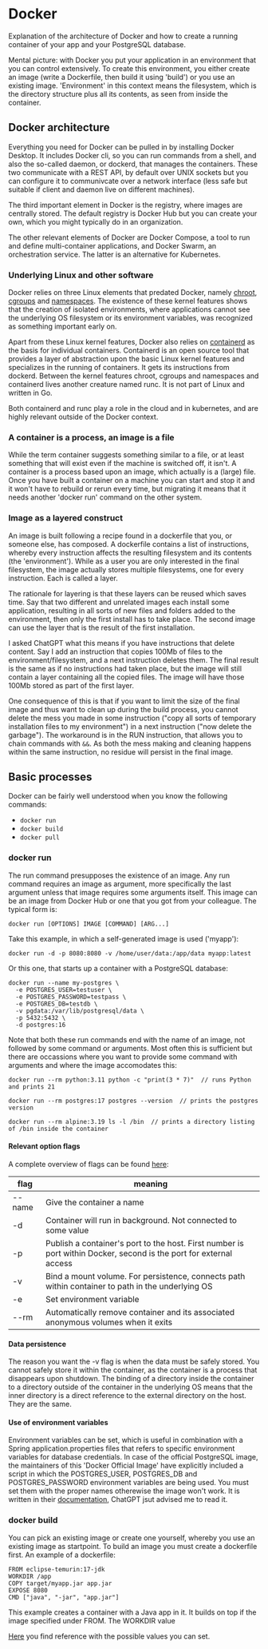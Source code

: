 # Docker

Explanation of the architecture of Docker and how to create a running container of your app and your PostgreSQL database.

Mental picture: with Docker you put your application in an environment that you can control extensively. To create this environment, you either create an image (write a Dockerfile, then build it using 'build') or you use an existing image. 'Environment' in this context means the filesystem, which is the directory structure plus all its contents, as seen from inside the container.

## Docker architecture

Everything you need for Docker can be pulled in by installing Docker Desktop. It includes Docker cli, so you can run commands from a shell, and also the so-called daemon, or dockerd, that manages the containers. These two communicate with a REST API, by default over UNIX sockets but you can configure it to communivcate over a network interface (less safe but suitable if client and daemon live on different machines).

The third important element in Docker is the registry, where images are centrally stored. The default registry is Docker Hub but you can create your own, which you might typically do in an organization. 

The other relevant elements of Docker are Docker Compose, a tool to run and define multi-container applications, and Docker Swarm, an orchestration service. The latter is an alternative for Kubernetes.

### Underlying Linux and other software

Docker relies on three Linux elements that predated Docker, namely [chroot](https://man7.org/linux/man-pages/man1/chroot.1.html), [cgroups](https://man7.org/linux/man-pages/man7/cgroups.7.html) and [namespaces](https://man7.org/linux/man-pages/man7/namespaces.7.html). The existence of these kernel features shows that the creation of isolated environments, where applications cannot see the underlying OS filesystem or its environment variables, was recognized as something important early on. 

Apart from these Linux kernel features, Docker also relies on [containerd](https://containerd.io/) as the basis for individual containers. Containerd is an open source tool that provides a layer of abstraction upon the basic Linux kernel features and specializes in the running of containers. It gets its instructions from dockerd. Between the kernel features chroot, cgroups and namespaces and containerd lives another creature named runc. It is not part of Linux and written in Go. 

Both containerd and runc play a role in the cloud and in kubernetes, and are highly relevant outside of the Docker context.

### A container is a process, an image is a file

While the term container suggests something similar to a file, or at least something that will exist even if the machine is switched off, it isn't. A container is a process based upon an image, which actually is a (large) file. Once you have built a container on a machine you can start and stop it and it won't have to rebuild or rerun every time, but migrating it means that it needs another 'docker run' command on the other system. 

### Image as a layered construct

An image is built following a recipe found in a dockerfile that you, or someone else, has composed. A dockerfile contains a list of instructions, whereby every instruction affects the resulting filesystem and its contents (the 'environment'). While as a user you are only interested in the final filesystem, the image actually stores multiple filesystems, one for every instruction. Each is called a layer. 

The rationale for layering is that these layers can be reused which saves time. Say that two different and unrelated images each install some application, resulting in all sorts of new files and folders added to the environment, then only the first install has to take place. The second image can use the layer that is the result of the first installation.

I asked ChatGPT what this means if you have instructions that delete content. Say I add an instruction that copies 100Mb of files to the environment/filesystem, and a next instruction deletes them. The final result is the same as if no instructions had taken place, but the image will still contain a layer containing all the copied files. The image will have those 100Mb stored as part of the first layer.

One consequence of this is that if you want to limit the size of the final image and thus want to clean up during the build process, you cannot delete the mess you made in some instruction ("copy all sorts of temporary installation files to my environment") in a next instruction ("now delete the garbage"). The workaround is in the RUN instruction, that allows you to chain commands with `&&`. As both the mess making and cleaning happens within the same instruction, no residue will persist in the final image.

## Basic processes

Docker can be fairly well understood when you know the following commands:

- `docker run`
- `docker build`
- `docker pull`

### docker run

The run command presupposes the existence of an image. Any run command requires an image as argument, more specifically the last argument unless that image requires some arguments itself. This image can be an image from Docker Hub or one that you got from your colleague. The typical form is:

```
docker run [OPTIONS] IMAGE [COMMAND] [ARG...] 
```

Take this example, in which a self-generated image is used ('myapp'):

```
docker run -d -p 8080:8080 -v /home/user/data:/app/data myapp:latest
```

Or this one, that starts up a container with a PostgreSQL database:

```
docker run --name my-postgres \
  -e POSTGRES_USER=testuser \
  -e POSTGRES_PASSWORD=testpass \
  -e POSTGRES_DB=testdb \
  -v pgdata:/var/lib/postgresql/data \
  -p 5432:5432 \
  -d postgres:16
```

Note that both these run commands end with the name of an image, not followed by some command or arguments. Most often this is sufficient but there are occassions where you want to provide some command with arguments and where the image accomodates this:

```
docker run --rm python:3.11 python -c "print(3 * 7)"  // runs Python and prints 21

docker run --rm postgres:17 postgres --version  // prints the postgres version

docker run --rm alpine:3.19 ls -l /bin  // prints a directory listing of /bin inside the container
```

#### Relevant option flags

A complete overview of flags can be found [here](https://docs.docker.com/reference/cli/docker/container/run/):

|flag|meaning|
|----|----|
|--name|Give the container a name|
|-d|Container will run in background. Not connected to some value|
|-p|Publish a container's port to the host. First number is port within Docker, second is the port for external access|
|-v|Bind a mount volume. For persistence, connects path within container to path in the underlying OS|
|-e|Set environment variable|
|--rm|Automatically remove container and its associated anonymous volumes when it exits|

#### Data persistence

The reason you want the -v flag is when the data must be safely stored. You cannot safely store it within the container, as the container is a process that disappears upon shutdown. The binding of a directory inside the container to a directory outside of the container in the underlying OS means that the inner directory is a direct reference to the external directory on the host. They are the same.

#### Use of environment variables

Environment variables can be set, which is useful in combination with a Spring application.properties files that refers to specific environment variables for database credentials. In case of the official PostgreSQL image, the maintainers of this 'Docker Official Image' have explicitly included a script in which the POSTGRES_USER, POSTGRES_DB and POSTGRES_PASSWORD environment variables are being used. You must set them with the proper names otherewise the image won't work. It is written in their [documentation](https://hub.docker.com/_/postgres), ChatGPT jsut advised me to read it.

### docker build

You can pick an existing image or create one yourself, whereby you use an existing image as startpoint. To build an image you must create a dockerfile first.  An example of a dockerfile:

```
FROM eclipse-temurin:17-jdk
WORKDIR /app
COPY target/myapp.jar app.jar
EXPOSE 8080
CMD ["java", "-jar", "app.jar"]
```

This example creates a container with a Java app in it. It builds on top if the image specified under FROM. The WORKDIR value 

[Here](https://docs.docker.com/reference/dockerfile/) you find reference with the possible values you can set.

